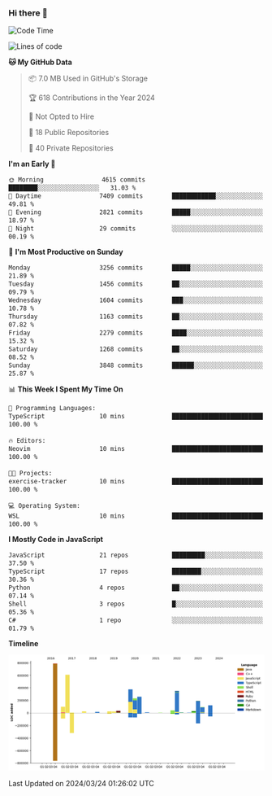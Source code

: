 ### Hi there 👋

<!--
**Clumsy-Coder/Clumsy-Coder** is a ✨ _special_ ✨ repository because its `README.md` (this file) appears on your GitHub profile.

Here are some ideas to get you started:

- 🔭 I’m currently working on ...
- 🌱 I’m currently learning ...
- 👯 I’m looking to collaborate on ...
- 🤔 I’m looking for help with ...
- 💬 Ask me about ...
- 📫 How to reach me: ...
- 😄 Pronouns: ...
- ⚡ Fun fact: ...
-->

<!-- anmol098/waka-readme-stats -->
<!--START_SECTION:waka-->
![Code Time](http://img.shields.io/badge/Code%20Time-768%20hrs%2046%20mins-blue)

![Lines of code](https://img.shields.io/badge/From%20Hello%20World%20I%27ve%20Written-3.3%20million%20lines%20of%20code-blue)

**🐱 My GitHub Data** 

> 📦 7.0 MB Used in GitHub's Storage 
 > 
> 🏆 618 Contributions in the Year 2024
 > 
> 🚫 Not Opted to Hire
 > 
> 📜 18 Public Repositories 
 > 
> 🔑 40 Private Repositories 
 > 
**I'm an Early 🐤** 

```text
🌞 Morning                4615 commits        ████████░░░░░░░░░░░░░░░░░   31.03 % 
🌆 Daytime                7409 commits        ████████████░░░░░░░░░░░░░   49.81 % 
🌃 Evening                2821 commits        █████░░░░░░░░░░░░░░░░░░░░   18.97 % 
🌙 Night                  29 commits          ░░░░░░░░░░░░░░░░░░░░░░░░░   00.19 % 
```
📅 **I'm Most Productive on Sunday** 

```text
Monday                   3256 commits        █████░░░░░░░░░░░░░░░░░░░░   21.89 % 
Tuesday                  1456 commits        ██░░░░░░░░░░░░░░░░░░░░░░░   09.79 % 
Wednesday                1604 commits        ███░░░░░░░░░░░░░░░░░░░░░░   10.78 % 
Thursday                 1163 commits        ██░░░░░░░░░░░░░░░░░░░░░░░   07.82 % 
Friday                   2279 commits        ████░░░░░░░░░░░░░░░░░░░░░   15.32 % 
Saturday                 1268 commits        ██░░░░░░░░░░░░░░░░░░░░░░░   08.52 % 
Sunday                   3848 commits        ██████░░░░░░░░░░░░░░░░░░░   25.87 % 
```


📊 **This Week I Spent My Time On** 

```text
💬 Programming Languages: 
TypeScript               10 mins             █████████████████████████   100.00 % 

🔥 Editors: 
Neovim                   10 mins             █████████████████████████   100.00 % 

🐱‍💻 Projects: 
exercise-tracker         10 mins             █████████████████████████   100.00 % 

💻 Operating System: 
WSL                      10 mins             █████████████████████████   100.00 % 
```

**I Mostly Code in JavaScript** 

```text
JavaScript               21 repos            █████████░░░░░░░░░░░░░░░░   37.50 % 
TypeScript               17 repos            ████████░░░░░░░░░░░░░░░░░   30.36 % 
Python                   4 repos             ██░░░░░░░░░░░░░░░░░░░░░░░   07.14 % 
Shell                    3 repos             █░░░░░░░░░░░░░░░░░░░░░░░░   05.36 % 
C#                       1 repo              ░░░░░░░░░░░░░░░░░░░░░░░░░   01.79 % 
```



**Timeline**

![Lines of Code chart](https://raw.githubusercontent.com/Clumsy-Coder/Clumsy-Coder/main/assets/bar_graph.png)


 Last Updated on 2024/03/24 01:26:02 UTC
<!--END_SECTION:waka-->
